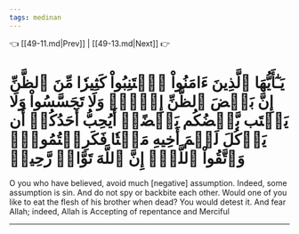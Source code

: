```yaml
---
tags: medinan
---
```


👈 [[49-11.md|Prev]] | [[49-13.md|Next]] 👉

# يَـٰٓأَيُّهَا ٱلَّذِينَ ءَامَنُواْ ٱجۡتَنِبُواْ كَثِيرٗا مِّنَ ٱلظَّنِّ إِنَّ بَعۡضَ ٱلظَّنِّ إِثۡمٞۖ وَلَا تَجَسَّسُواْ وَلَا يَغۡتَب بَّعۡضُكُم بَعۡضًاۚ أَيُحِبُّ أَحَدُكُمۡ أَن يَأۡكُلَ لَحۡمَ أَخِيهِ مَيۡتٗا فَكَرِهۡتُمُوهُۚ وَٱتَّقُواْ ٱللَّهَۚ إِنَّ ٱللَّهَ تَوَّابٞ رَّحِيمٞ

O you who have believed, avoid much [negative] assumption. Indeed, some assumption is sin. And do not spy or backbite each other. Would one of you like to eat the flesh of his brother when dead? You would detest it. And fear Allah; indeed, Allah is Accepting of repentance and Merciful

---

